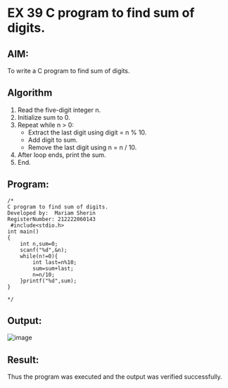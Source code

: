 # EX 39 C program to find sum of digits.
## AIM:
To write a C program to find sum of digits.

## Algorithm
1. Read the five-digit integer n.
2. Initialize sum to 0.
3. Repeat while n > 0:
   - Extract the last digit using digit = n % 10.
   - Add digit to sum.
   - Remove the last digit using n = n / 10.
4. After loop ends, print the sum.
5. End.


## Program:
```
/*
C program to find sum of digits.
Developed by:  Mariam Sherin
RegisterNumber: 212222060143
 #include<stdio.h>
int main()
{
    int n,sum=0;
    scanf("%d",&n);
    while(n!=0){
        int last=n%10;
        sum=sum+last;
        n=n/10;
    }printf("%d",sum);
}

*/
```

## Output:

![image](https://github.com/user-attachments/assets/2d1e784e-8d50-459f-9a06-a53734c64bb4)


## Result:
Thus the program was executed and the output was verified successfully.
